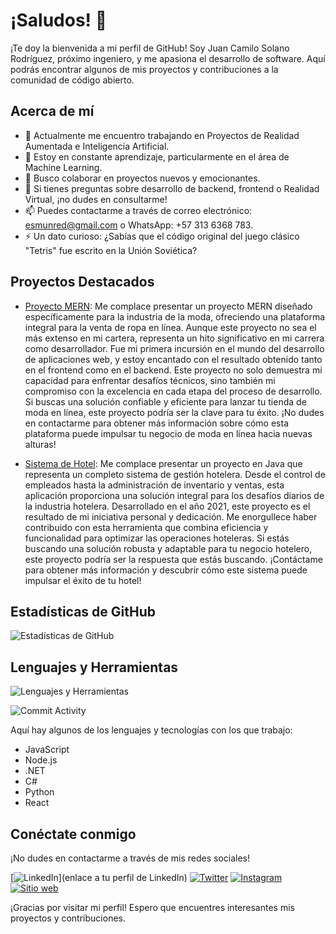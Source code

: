 # ¡Saludos! 👋

¡Te doy la bienvenida a mi perfil de GitHub! Soy Juan Camilo Solano Rodríguez, próximo ingeniero, y me apasiona el desarrollo de software. Aquí podrás encontrar algunos de mis proyectos y contribuciones a la comunidad de código abierto.

## Acerca de mí
- 🔭 Actualmente me encuentro trabajando en Proyectos de Realidad Aumentada e Inteligencia Artificial.
- 🌱 Estoy en constante aprendizaje, particularmente en el área de Machine Learning.
- 👯 Busco colaborar en proyectos nuevos y emocionantes.
- 💬 Si tienes preguntas sobre desarrollo de backend, frontend o Realidad Virtual, ¡no dudes en consultarme!
- 📫 Puedes contactarme a través de correo electrónico: esmunred@gmail.com o WhatsApp: +57 313 6368 783.
- ⚡ Un dato curioso: ¿Sabías que el código original del juego clásico "Tetris" fue escrito en la Unión Soviética?

## Proyectos Destacados
- [Proyecto MERN](https://github.com/Camilocsr/Proyecto_mern.git): Me complace presentar un proyecto MERN diseñado específicamente para la industria de la moda, ofreciendo una plataforma integral para la venta de ropa en línea.
Aunque este proyecto no sea el más extenso en mi cartera, representa un hito significativo en mi carrera como desarrollador. Fue mi primera incursión en el mundo del desarrollo de aplicaciones web, y estoy encantado con el resultado obtenido tanto en el frontend como en el backend.
Este proyecto no solo demuestra mi capacidad para enfrentar desafíos técnicos, sino también mi compromiso con la excelencia en cada etapa del proceso de desarrollo. Si buscas una solución confiable y eficiente para lanzar tu tienda de moda en línea, este proyecto podría ser la clave para tu éxito.
¡No dudes en contactarme para obtener más información sobre cómo esta plataforma puede impulsar tu negocio de moda en línea hacia nuevas alturas!

- [Sistema de Hotel](https://github.com/Camilocsr/Sistema_de_hotel_Java_y_Mysql.git): Me complace presentar un proyecto en Java que representa un completo sistema de gestión hotelera. Desde el control de empleados hasta la administración de inventario y ventas, esta aplicación proporciona una solución integral para los desafíos diarios de la industria hotelera.
Desarrollado en el año 2021, este proyecto es el resultado de mi iniciativa personal y dedicación. Me enorgullece haber contribuido con esta herramienta que combina eficiencia y funcionalidad para optimizar las operaciones hoteleras.
Si estás buscando una solución robusta y adaptable para tu negocio hotelero, este proyecto podría ser la respuesta que estás buscando. ¡Contáctame para obtener más información y descubrir cómo este sistema puede impulsar el éxito de tu hotel!

## Estadísticas de GitHub
![Estadísticas de GitHub](https://github-readme-stats.vercel.app/api?username=Camilocsr&show_icons=true&theme=radical)

## Lenguajes y Herramientas
![Lenguajes y Herramientas](https://github-readme-stats.vercel.app/api/top-langs/?username=Camilocsr&layout=compact&theme=radical)

![Commit Activity](https://activity-graph.herokuapp.com/graph?username=Camilocsr&theme=radical)

Aquí hay algunos de los lenguajes y tecnologías con los que trabajo:

- JavaScript
- Node.js
- .NET
- C#
- Python
- React

## Conéctate conmigo
¡No dudes en contactarme a través de mis redes sociales!

[![LinkedIn](https://img.shields.io/badge/LinkedIn-tu_usuario-blue)](enlace a tu perfil de LinkedIn)
[![Twitter](https://img.shields.io/badge/Facebook-camilosolanorodriguez-blue)](https://www.facebook.com/profile.php/?id=100023768829242)
[![Instagram](https://img.shields.io/badge/Instagram-camilosolanoro-purple)](https://www.instagram.com/camilosolanoro)
[![Sitio web](https://img.shields.io/badge/portafolio.com-red)](https://camilocsr.github.io/portafolio/index.html#portafolio)

¡Gracias por visitar mi perfil! Espero que encuentres interesantes mis proyectos y contribuciones.
